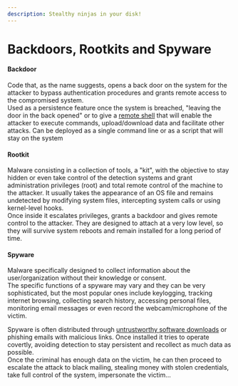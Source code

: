 ```yaml
---
description: Stealthy ninjas in your disk!
---
```


# Backdoors, Rootkits and Spyware

#### Backdoor

Code that, as the name suggests, opens a back door on the system for the attacker to bypass authentication procedures and grants remote access to the compromised system. \
Used as a persistence feature once the system is breached, "leaving the door in the back opened" or to give a [remote shell](../pentesting-methodology-and-techniques/post-exploitation-and-persistence/types-of-shells.md) that will enable the attacker to execute commands, upload/download data and facilitate other attacks. Can be deployed as a single command line or as a script that will stay on the system

#### Rootkit

Malware consisting in a collection of tools, a "kit", with the objective to stay hidden or even take control of the detection systems and grant administration privileges (root) and total remote control of the machine to the attacker. It usually takes the appearance of an OS file and remains undetected by modifying system files, intercepting system calls or using kernel-level hooks. \
Once inside it escalates privileges, grants a backdoor and gives remote control to the attacker. They are designed to attach at a very low level, so they will survive system reboots and remain installed for a long period of time.

#### Spyware

Malware specifically designed to collect information about the user/organization without their knowledge or consent.\
The specific functions of a spyware may vary and they can be very sophisticated, but the most popular ones include keylogging, tracking internet browsing, collecting search history, accessing personal files, monitoring email messages or even record the webcam/microphone of the victim.

Spyware is often distributed through [untrustworthy software downloads](viruses-worms-and-trojans.md) or phishing emails with malicious links. Once installed it tries to operate covertly, avoiding detection to stay persistent and recollect as much data as possible. \
Once the criminal has enough data on the victim, he can then proceed to escalate the attack to black mailing, stealing money with stolen credentials, take full control of the system, impersonate the victim...
